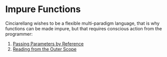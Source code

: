 # Impure Functions

Cinciarellang wishes to be a flexible multi-paradigm language, that is why functions can be made impure, but that requires conscious action from the programmer:

1. [Passing Parameters by Reference](./0-ref.md)
1. [Reading from the Outer Scope](./1-rdout.md)